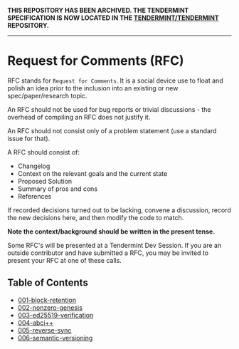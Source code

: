 **THIS REPOSITORY HAS BEEN ARCHIVED. THE TENDERMINT SPECIFICATION IS NOW LOCATED IN THE [TENDERMINT/TENDERMINT](https://github.com/tendermint/tendermint/tree/master/spec) REPOSITORY.**

---

# Request for Comments (RFC)

RFC stands for `Request for Comments`. It is a social device use to float and polish an idea prior to the inclusion into an existing or new spec/paper/research topic.

An RFC should not be used for bug reports or trivial discussions - the overhead of compiling an RFC does not justify it.

An RFC should not consist only of a problem statement (use a standard issue for that).

A RFC should consist of:

- Changelog
- Context on the relevant goals and the current state
- Proposed Solution
- Summary of pros and cons
- References

If recorded decisions turned out to be lacking, convene a discussion, record the new decisions here, and then modify the code to match.

**Note the context/background should be written in the present tense.**

Some RFC's will be presented at a Tendermint Dev Session. If you are an outside contributor and have submitted a RFC, you may be invited to present your RFC at one of these calls.

## Table of Contents

- [001-block-retention](./001-block-retention.md)
- [002-nonzero-genesis](./002-nonzero-genesis.md)
- [003-ed25519-verification](./003-ed25519-verification.md)
- [004-abci++](./004-abci++.md)
- [005-reverse-sync](./005-reverse-sync.md)
- [006-semantic-versioning](./006-semantic-versioning.md)
